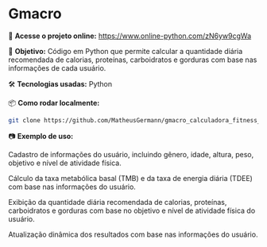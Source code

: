 # Gmacro

🔗 **Acesse o projeto online:**
https://www.online-python.com/zN6yw9cgWa

📌 **Objetivo:** Código em Python que permite calcular a quantidade diária recomendada de calorias, proteínas, carboidratos e gorduras com base nas informações de cada usuário.

🛠️ **Tecnologias usadas:** Python

📦 **Como rodar localmente:**
```bash
git clone https://github.com/MatheusGermann/gmacro_calculadora_fitness_python.git
```

📷 **Exemplo de uso:**

Cadastro de informações do usuário, incluindo gênero, idade, altura, peso, objetivo e nível de atividade física.

Cálculo da taxa metabólica basal (TMB) e da taxa de energia diária (TDEE) com base nas informações do usuário.

Exibição da quantidade diária recomendada de calorias, proteínas, carboidratos e gorduras com base no objetivo e nível de atividade física do usuário.

Atualização dinâmica dos resultados com base nas informações do usuário.
